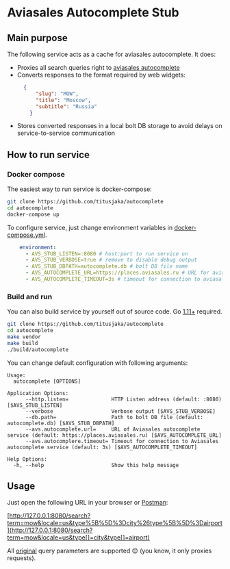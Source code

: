 # Aviasales Autocomplete Stub

## Main purpose

The following service acts as a cache for aviasales autocomplete. It does:

- Proxies all search queries right to [aviasales autocomplete](https://places.aviasales.ru/v2/places.json)
- Converts responses to the format required by web widgets:
  ```json
    {
        "slug": "MOW",
        "title": "Moscow",
        "subtitle": "Russia"
      }
   ```
- Stores converted responses in a local bolt DB storage to avoid delays on service-to-service communication 

## How to run service

### Docker compose

The easiest way to run service is docker-compose:

```bash
git clone https://github.com/titusjaka/autocomplete
cd autocomplete
docker-compose up
```

To configure service, just change environment variables in [docker-compose.yml](docker-compose.yml). 

```yaml
    environment:
      - AVS_STUB_LISTEN=:8080 # host:port to run service on
      - AVS_STUB_VERBOSE=true # remove to disable debug output
      - AVS_STUB_DBPATH=autocomplete.db # bolt DB file name
      - AVS_AUTOCOMPLETE_URL=https://places.aviasales.ru # URL for aviasales autocomplete service
      - AVS_AUTOCOMPLETE_TIMEOUT=3s # timeout for connection to aviasales autocomplete service
```

### Build and run

You can also build service by yourself out of source code. Go [1.11+](https://golang.org/dl/) required.

```bash
git clone https://github.com/titusjaka/autocomplete
cd autocomplete
make vendor
make build
./build/autocomplete
```

You can change default configuration with following arguments:
```
Usage:
  autocomplete [OPTIONS]

Application Options:
      --http.listen=              HTTP Listen address (default: :8080) [$AVS_STUB_LISTEN]
      --verbose                   Verbose output [$AVS_STUB_VERBOSE]
      --db.path=                  Path to bolt DB file (default: autocomplete.db) [$AVS_STUB_DBPATH]
      --avs.autocomplete.url=     URL of Aviasales autocomplete service (default: https://places.aviasales.ru) [$AVS_AUTOCOMPLETE_URL]
      --avs.autocomplere.timeout= Timeout for connection to Aviasales autocomplete service (default: 3s) [$AVS_AUTOCOMPLETE_TIMEOUT]

Help Options:
  -h, --help                      Show this help message
```

## Usage

Just open the following URL in your browser or [Postman](https://www.getpostman.com/):

[http://127.0.0.1:8080/search?term=mow&locale=us&type%5B%5D%3Dcity%26type%5B%5D%3Dairport](http://127.0.0.1:8080/search?term=mow&locale=us&type[]=city&type[]=airport)

All [original](https://places.aviasales.ru/v2/places.json) query parameters are supported 😊 (you know, it only proxies requests).
